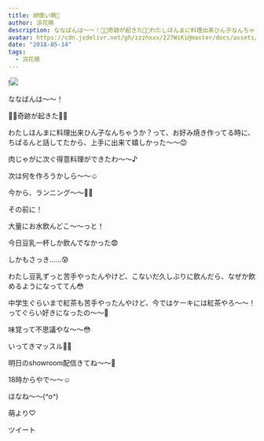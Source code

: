 ```yaml
---
title: 卵使い萌💫
author: 涼花萌
description: ななばんは〜〜！👼🏼奇跡が起きた👼🏼わたしほんまに料理出来ひん子なんちゃうか？って、お好み焼き作ってる時に、ちぱるんと話してたから、上手に出来て嬉し...
avatar: https://cdn.jsdelivr.net/gh/zzzhxxx/227WiKi@master/docs/assets/photo/avatar/moe.jpg
date: "2018-05-14"
tags:
  - 涼花萌
---
```


!![](https://cdn.jsdelivr.net/gh/zzzhxxx/227WiKi-image@master/blog-image/moe-2018-05-14_1.jpg)







ななばんは〜〜！






👼🏼奇跡が起きた👼🏼














わたしほんまに料理出来ひん子なんちゃうか？って、お好み焼き作ってる時に、ちぱるんと話してたから、上手に出来て嬉しかった〜〜😊








肉じゃがに次ぐ得意料理ができたわ〜〜♪









次は何を作ろうかしら〜〜☺️















今から、ランニング〜〜👍🏻




その前に！

大量にお水飲んどこ〜〜っと！





今日豆乳一杯しか飲んでなかった😨




しかもさっき……😰








わたし豆乳ずっと苦手やったんやけど、こないだ久しぶりに飲んだら、なぜか飲めるようになっててん😳







中学生ぐらいまで紅茶も苦手やったんやけど、今ではケーキには紅茶やろ〜〜！ってぐらい好きになったの〜〜🤗









味覚って不思議やな〜〜😳













いってきマッスル💪🏻











明日のshowroom配信きてね〜〜💫


18時からやで〜〜☺️








ほなね〜〜(*^o^*)






萌より♡


ツイート



